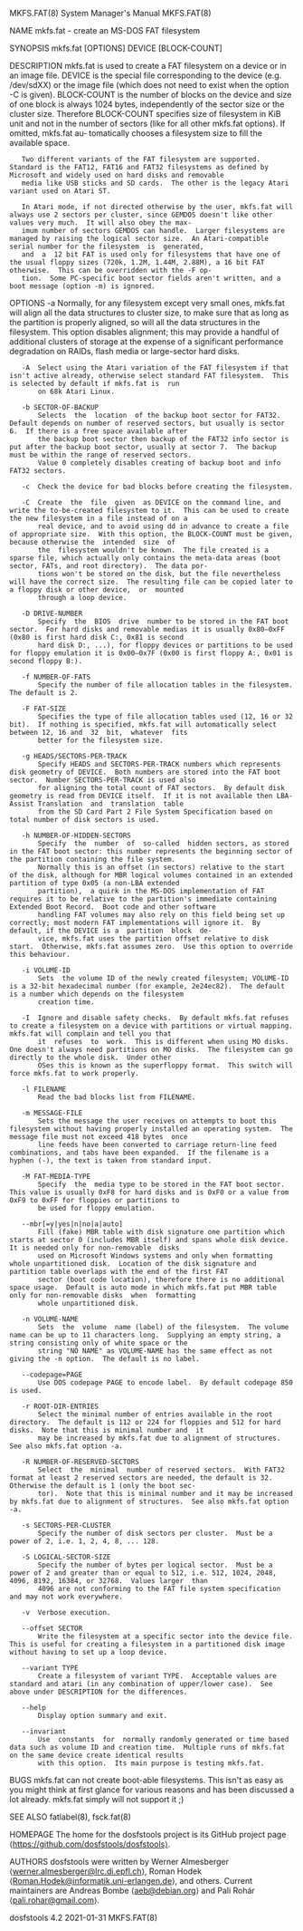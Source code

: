 MKFS.FAT(8)                                                                       System Manager's Manual                                                                      MKFS.FAT(8)

NAME
       mkfs.fat - create an MS-DOS FAT filesystem

SYNOPSIS
       mkfs.fat [OPTIONS] DEVICE [BLOCK-COUNT]

DESCRIPTION
       mkfs.fat is used to create a FAT filesystem on a device or in an image file.  DEVICE is the special file corresponding to the device (e.g. /dev/sdXX) or the image file (which does
       not need to exist when the option -C is given).  BLOCK-COUNT is the number of blocks on the device and size of one block is always 1024 bytes, independently of the sector size  or
       the cluster size.  Therefore BLOCK-COUNT specifies size of filesystem in KiB unit and not in the number of sectors (like for all other mkfs.fat options).  If omitted, mkfs.fat au‐
       tomatically chooses a filesystem size to fill the available space.

       Two different variants of the FAT filesystem are supported.  Standard is the FAT12, FAT16 and FAT32 filesystems as defined by Microsoft and widely used on hard disks and removable
       media like USB sticks and SD cards.  The other is the legacy Atari variant used on Atari ST.

       In Atari mode, if not directed otherwise by the user, mkfs.fat will always use 2 sectors per cluster, since GEMDOS doesn't like other values very much.  It will also obey the max‐
       imum number of sectors GEMDOS can handle.  Larger filesystems are managed by raising the logical sector size.  An Atari-compatible serial number for the filesystem  is  generated,
       and  a  12 bit FAT is used only for filesystems that have one of the usual floppy sizes (720k, 1.2M, 1.44M, 2.88M), a 16 bit FAT otherwise.  This can be overridden with the -F op‐
       tion.  Some PC-specific boot sector fields aren't written, and a boot message (option -m) is ignored.

OPTIONS
       -a  Normally, for any filesystem except very small ones, mkfs.fat will align all the data structures to cluster size, to make sure that  as  long  as  the  partition  is  properly
           aligned,  so  will all the data structures in the filesystem.  This option disables alignment; this may provide a handful of additional clusters of storage at the expense of a
           significant performance degradation on RAIDs, flash media or large-sector hard disks.

       -A  Select using the Atari variation of the FAT filesystem if that isn't active already, otherwise select standard FAT filesystem.  This is selected by default if mkfs.fat is  run
           on 68k Atari Linux.

       -b SECTOR-OF-BACKUP
           Selects  the  location  of the backup boot sector for FAT32.  Default depends on number of reserved sectors, but usually is sector 6.  If there is a free space available after
           the backup boot sector then backup of the FAT32 info sector is put after the backup boot sector, usually at sector 7.  The backup must be within the range of reserved sectors.
           Value 0 completely disables creating of backup boot and info FAT32 sectors.

       -c  Check the device for bad blocks before creating the filesystem.

       -C  Create  the  file  given  as DEVICE on the command line, and write the to-be-created filesystem to it.  This can be used to create the new filesystem in a file instead of on a
           real device, and to avoid using dd in advance to create a file of appropriate size.  With this option, the BLOCK-COUNT must be given, because otherwise the  intended  size  of
           the  filesystem wouldn't be known.  The file created is a sparse file, which actually only contains the meta-data areas (boot sector, FATs, and root directory).  The data por‐
           tions won't be stored on the disk, but the file nevertheless will have the correct size.  The resulting file can be copied later to a floppy disk or other device,  or  mounted
           through a loop device.

       -D DRIVE-NUMBER
           Specify  the  BIOS  drive  number to be stored in the FAT boot sector.  For hard disks and removable medias it is usually 0x80–0xFF (0x80 is first hard disk C:, 0x81 is second
           hard disk D:, ...), for floppy devices or partitions to be used for floppy emulation it is 0x00–0x7F (0x00 is first floppy A:, 0x01 is second floppy B:).

       -f NUMBER-OF-FATS
           Specify the number of file allocation tables in the filesystem.  The default is 2.

       -F FAT-SIZE
           Specifies the type of file allocation tables used (12, 16 or 32 bit).  If nothing is specified, mkfs.fat will automatically select between 12, 16 and  32  bit,  whatever  fits
           better for the filesystem size.

       -g HEADS/SECTORS-PER-TRACK
           Specify HEADS and SECTORS-PER-TRACK numbers which represents disk geometry of DEVICE.  Both numbers are stored into the FAT boot sector.  Number SECTORS-PER-TRACK is used also
           for aligning the total count of FAT sectors.  By default disk geometry is read from DEVICE itself.  If it is not available then LBA-Assist Translation  and  translation  table
           from the SD Card Part 2 File System Specification based on total number of disk sectors is used.

       -h NUMBER-OF-HIDDEN-SECTORS
           Specify  the  number  of  so-called  hidden sectors, as stored in the FAT boot sector: this number represents the beginning sector of the partition containing the file system.
           Normally this is an offset (in sectors) relative to the start of the disk, although for MBR logical volumes contained in an extended partition of type 0x05 (a non-LBA extended
           partition),  a quirk in the MS-DOS implementation of FAT requires it to be relative to the partition's immediate containing Extended Boot Record.  Boot code and other software
           handling FAT volumes may also rely on this field being set up correctly; most modern FAT implementations will ignore it.  By default, if the DEVICE is a  partition  block  de‐
           vice, mkfs.fat uses the partition offset relative to disk start.  Otherwise, mkfs.fat assumes zero.  Use this option to override this behaviour.

       -i VOLUME-ID
           Sets  the volume ID of the newly created filesystem; VOLUME-ID is a 32-bit hexadecimal number (for example, 2e24ec82).  The default is a number which depends on the filesystem
           creation time.

       -I  Ignore and disable safety checks.  By default mkfs.fat refuses to create a filesystem on a device with partitions or virtual mapping.  mkfs.fat will complain and tell you that
           it  refuses  to  work.  This is different when using MO disks.  One doesn't always need partitions on MO disks.  The filesystem can go directly to the whole disk.  Under other
           OSes this is known as the superfloppy format.  This switch will force mkfs.fat to work properly.

       -l FILENAME
           Read the bad blocks list from FILENAME.

       -m MESSAGE-FILE
           Sets the message the user receives on attempts to boot this filesystem without having properly installed an operating system.  The message file must not exceed 418 bytes  once
           line feeds have been converted to carriage return-line feed combinations, and tabs have been expanded.  If the filename is a hyphen (-), the text is taken from standard input.

       -M FAT-MEDIA-TYPE
           Specify  the  media type to be stored in the FAT boot sector.  This value is usually 0xF8 for hard disks and is 0xF0 or a value from 0xF9 to 0xFF for floppies or partitions to
           be used for floppy emulation.

       --mbr[=y|yes|n|no|a|auto]
           Fill (fake) MBR table with disk signature one partition which starts at sector 0 (includes MBR itself) and spans whole disk device.  It is needed only for non-removable  disks
           used on Microsoft Windows systems and only when formatting whole unpartitioned disk.  Location of the disk signature and partition table overlaps with the end of the first FAT
           sector (boot code location), therefore there is no additional space usage.  Default is auto mode in which mkfs.fat put MBR table only for non-removable disks  when  formatting
           whole unpartitioned disk.

       -n VOLUME-NAME
           Sets  the  volume  name (label) of the filesystem.  The volume name can be up to 11 characters long.  Supplying an empty string, a string consisting only of white space or the
           string "NO NAME" as VOLUME-NAME has the same effect as not giving the -n option.  The default is no label.

       --codepage=PAGE
           Use DOS codepage PAGE to encode label.  By default codepage 850 is used.

       -r ROOT-DIR-ENTRIES
           Select the minimal number of entries available in the root directory.  The default is 112 or 224 for floppies and 512 for hard disks.  Note that this is minimal number and  it
           may be increased by mkfs.fat due to alignment of structures.  See also mkfs.fat option -a.

       -R NUMBER-OF-RESERVED-SECTORS
           Select  the  minimal  number of reserved sectors.  With FAT32 format at least 2 reserved sectors are needed, the default is 32.  Otherwise the default is 1 (only the boot sec‐
           tor).  Note that this is minimal number and it may be increased by mkfs.fat due to alignment of structures.  See also mkfs.fat option -a.

       -s SECTORS-PER-CLUSTER
           Specify the number of disk sectors per cluster.  Must be a power of 2, i.e. 1, 2, 4, 8, ... 128.

       -S LOGICAL-SECTOR-SIZE
           Specify the number of bytes per logical sector.  Must be a power of 2 and greater than or equal to 512, i.e. 512, 1024, 2048, 4096, 8192, 16384, or 32768.  Values larger  than
           4096 are not conforming to the FAT file system specification and may not work everywhere.

       -v  Verbose execution.

       --offset SECTOR
           Write the filesystem at a specific sector into the device file.  This is useful for creating a filesystem in a partitioned disk image without having to set up a loop device.

       --variant TYPE
           Create a filesystem of variant TYPE.  Acceptable values are standard and atari (in any combination of upper/lower case).  See above under DESCRIPTION for the differences.

       --help
           Display option summary and exit.

       --invariant
           Use  constants  for  normally randomly generated or time based data such as volume ID and creation time.  Multiple runs of mkfs.fat on the same device create identical results
           with this option.  Its main purpose is testing mkfs.fat.

BUGS
       mkfs.fat can not create boot-able filesystems.  This isn't as easy as you might think at first glance for various reasons and has been discussed a lot  already.   mkfs.fat  simply
       will not support it ;)

SEE ALSO
       fatlabel(8), fsck.fat(8)

HOMEPAGE
       The home for the dosfstools project is its GitHub project page ⟨https://github.com/dosfstools/dosfstools⟩.

AUTHORS
       dosfstools  were  written  by  Werner  Almesberger  ⟨werner.almesberger@lrc.di.epfl.ch⟩, Roman Hodek ⟨Roman.Hodek@informatik.uni-erlangen.de⟩, and others.  Current maintainers are
       Andreas Bombe ⟨aeb@debian.org⟩ and Pali Rohár ⟨pali.rohar@gmail.com⟩.

dosfstools 4.2                                                                          2021-01-31                                                                             MKFS.FAT(8)

